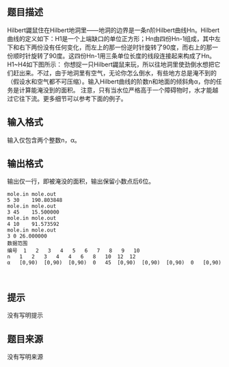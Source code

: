 


## 题目描述
Hilbert鼹鼠住在Hilbert地洞里——地洞的边界是一条n阶Hilbert曲线Hn。Hilbert曲线的定义如下：H1是一个上端缺口的单位正方形；Hn由四份Hn-1组成，其中左下和右下两份没有任何变化，而左上的那一份逆时针旋转了90度，而右上的那一份顺时针旋转了90度。这四份Hn-1用三条单位长度的线段连接起来构成了Hn。H1~H4如下图所示：
你想捉一只Hilbert鼹鼠来玩，所以往地洞里使劲倒水想把它们赶出来。不过，由于地洞里有空气，无论你怎么倒水，有些地方总是淹不到的（假设水和空气都不可压缩）。输入Hilbert曲线的阶数n和地面的倾斜角α，你的任务是计算能淹没到的面积。
注意，只有当水位严格高于一个障碍物时，水才能越过它往下流。更多细节可以参考下面的例子。
## 输入格式
输入仅包含两个整数n，α。
## 输出格式
输出仅一行，即被淹没的面积，输出保留小数点后6位。

```input1
mole.in	mole.out
5 30	190.803848
mole.in	mole.out
3 45	15.500000
mole.in	mole.out
4 10	91.573592
mole.in	mole.out
3 0	26.000000
数据范围
编号	1	2	3	4	5	6	7	8	9	10
n	1	2	3	4	4	6	8	10	12	12
α	[0,90)	[0,90)	[0,90)	0	45	[0,90)	[0,90)	[0,90)	0	[0,90)


```
```output1
```

## 提示
没有写明提示
## 题目来源
没有写明来源


